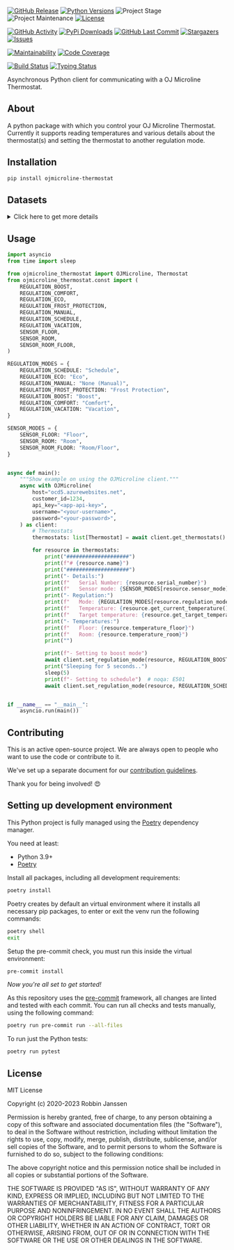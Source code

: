 [![GitHub Release][releases-shield]][releases]
[![Python Versions][python-versions-shield]][pypi]
![Project Stage][project-stage-shield]
![Project Maintenance][maintenance-shield]
[![License][license-shield]](LICENSE)

[![GitHub Activity][commits-shield]][commits-url]
[![PyPi Downloads][downloads-shield]][downloads-url]
[![GitHub Last Commit][last-commit-shield]][commits-url]
[![Stargazers][stars-shield]][stars-url]
[![Issues][issues-shield]][issues-url]

[![Maintainability][maintainability-shield]][maintainability-url]
[![Code Coverage][codecov-shield]][codecov-url]

[![Build Status][build-shield]][build-url]
[![Typing Status][typing-shield]][typing-url]

Asynchronous Python client for communicating with a OJ Microline Thermostat.

## About

A python package with which you control your OJ Microline Thermostat. Currently it supports reading temperatures
and various details about the thermostat(s) and setting the thermostat to another regulation mode.

## Installation

```bash
pip install ojmicroline-thermostat
```

## Datasets

<details>
    <summary>Click here to get more details</summary>

### Thermostat

This set represents the current state of your thermostat.

**NOTE**: Not all parking garages have data for long-term parking.

| Variable | Type | Description |
| :------- | :--- | :---------- |
| `thermostat_id` | int | ... |
| `model` | string | ... |
| `serial_number` | string | ... |
| `software_version` | string | ... |
| `zone_name` | string | ... |
| `zone_id` | integer | ... |
| `name` | string | ... |
| `online` | boolean | ... |
| `heating` | boolean | ... |
| `adaptive_mode` | boolean | ... |
| `vacation_mode` | boolean | ... |
| `open_window_detection` | boolean | ... |
| `last_primary_mode_is_auto` | boolean | ... |
| `daylight_saving_active` | boolean | ... |
| `regulation_mode` | integer | ... |
| `sensor_mode` | integer | ... |
| `temperature_floor` | integer | ... |
| `temperature_room` | integer | ... |
| `min_temperature` | integer | ... |
| `max_temperature` | integer | ... |
| `temperatures` | object | ... |
| `boost_end_time` | datetime | ... |
| `comfort_end_time` | datetime | ... |
| `vacation_begin_time` | datetime | ... |
| `vacation_end_time` | datetime | ... |
| `offset` | integer | ... |
| `schedule` | Schedule | ... |
</details>

## Usage

```python
import asyncio
from time import sleep

from ojmicroline_thermostat import OJMicroline, Thermostat
from ojmicroline_thermostat.const import (
    REGULATION_BOOST,
    REGULATION_COMFORT,
    REGULATION_ECO,
    REGULATION_FROST_PROTECTION,
    REGULATION_MANUAL,
    REGULATION_SCHEDULE,
    REGULATION_VACATION,
    SENSOR_FLOOR,
    SENSOR_ROOM,
    SENSOR_ROOM_FLOOR,
)

REGULATION_MODES = {
    REGULATION_SCHEDULE: "Schedule",
    REGULATION_ECO: "Eco",
    REGULATION_MANUAL: "None (Manual)",
    REGULATION_FROST_PROTECTION: "Frost Protection",
    REGULATION_BOOST: "Boost",
    REGULATION_COMFORT: "Comfort",
    REGULATION_VACATION: "Vacation",
}

SENSOR_MODES = {
    SENSOR_FLOOR: "Floor",
    SENSOR_ROOM: "Room",
    SENSOR_ROOM_FLOOR: "Room/Floor",
}


async def main():
    """Show example on using the OJMicroline client."""
    async with OJMicroline(
        host="ocd5.azurewebsites.net",
        customer_id=1234,
        api_key="<app-api-key>",
        username="<your-username>",
        password="<your-password>",
    ) as client:
        # Thermostats
        thermostats: list[Thermostat] = await client.get_thermostats()

        for resource in thermostats:
            print("####################")
            print(f"# {resource.name}")
            print("####################")
            print("- Details:")
            print(f"   Serial Number: {resource.serial_number}")
            print(f"   Sensor mode: {SENSOR_MODES[resource.sensor_mode]}")
            print("- Regulation:")
            print(f"   Mode: {REGULATION_MODES[resource.regulation_mode]}")
            print(f"   Temperature: {resource.get_current_temperature()}")
            print(f"   Target temperature: {resource.get_target_temperature()}")
            print("- Temperatures:")
            print(f"   Floor: {resource.temperature_floor}")
            print(f"   Room: {resource.temperature_room}")
            print("")

            print(f"- Setting to boost mode")
            await client.set_regulation_mode(resource, REGULATION_BOOST)
            print("Sleeping for 5 seconds..")
            sleep(5)
            print(f"- Setting to schedule")  # noqa: E501
            await client.set_regulation_mode(resource, REGULATION_SCHEDULE)


if __name__ == "__main__":
    asyncio.run(main())

```

## Contributing

This is an active open-source project. We are always open to people who want to
use the code or contribute to it.

We've set up a separate document for our
[contribution guidelines](CONTRIBUTING.md).

Thank you for being involved! :heart_eyes:

## Setting up development environment

This Python project is fully managed using the [Poetry][poetry] dependency
manager.

You need at least:

- Python 3.9+
- [Poetry][poetry-install]

Install all packages, including all development requirements:

```bash
poetry install
```

Poetry creates by default an virtual environment where it installs all
necessary pip packages, to enter or exit the venv run the following commands:

```bash
poetry shell
exit
```

Setup the pre-commit check, you must run this inside the virtual environment:

```bash
pre-commit install
```

*Now you're all set to get started!*

As this repository uses the [pre-commit][pre-commit] framework, all changes
are linted and tested with each commit. You can run all checks and tests
manually, using the following command:

```bash
poetry run pre-commit run --all-files
```

To run just the Python tests:

```bash
poetry run pytest
```

## License

MIT License

Copyright (c) 2020-2023 Robbin Janssen

Permission is hereby granted, free of charge, to any person obtaining a copy
of this software and associated documentation files (the "Software"), to deal
in the Software without restriction, including without limitation the rights
to use, copy, modify, merge, publish, distribute, sublicense, and/or sell
copies of the Software, and to permit persons to whom the Software is
furnished to do so, subject to the following conditions:

The above copyright notice and this permission notice shall be included in all
copies or substantial portions of the Software.

THE SOFTWARE IS PROVIDED "AS IS", WITHOUT WARRANTY OF ANY KIND, EXPRESS OR
IMPLIED, INCLUDING BUT NOT LIMITED TO THE WARRANTIES OF MERCHANTABILITY,
FITNESS FOR A PARTICULAR PURPOSE AND NONINFRINGEMENT. IN NO EVENT SHALL THE
AUTHORS OR COPYRIGHT HOLDERS BE LIABLE FOR ANY CLAIM, DAMAGES OR OTHER
LIABILITY, WHETHER IN AN ACTION OF CONTRACT, TORT OR OTHERWISE, ARISING FROM,
OUT OF OR IN CONNECTION WITH THE SOFTWARE OR THE USE OR OTHER DEALINGS IN THE
SOFTWARE.

<!-- MARKDOWN LINKS & IMAGES -->
[build-shield]: https://github.com/robbinjanssen/python-ojmicroline-thermostat/actions/workflows/tests.yaml/badge.svg
[build-url]: https://github.com/robbinjanssen/python-ojmicroline-thermostat/actions/workflows/tests.yaml
[commits-shield]: https://img.shields.io/github/commit-activity/y/robbinjanssen/python-ojmicroline-thermostat.svg
[commits-url]: https://github.com/robbinjanssen/python-ojmicroline-thermostat/commits/main
[codecov-shield]: https://codecov.io/gh/robbinjanssen/python-ojmicroline-thermostat/branch/main/graph/badge.svg?token=F6CE1S25NV
[codecov-url]: https://codecov.io/gh/robbinjanssen/python-ojmicroline-thermostat
[downloads-shield]: https://img.shields.io/pypi/dm/ojmicroline-thermostat
[downloads-url]: https://pypistats.org/packages/ojmicroline-thermostat
[issues-shield]: https://img.shields.io/github/issues/robbinjanssen/python-ojmicroline-thermostat.svg
[issues-url]: https://github.com/robbinjanssen/python-ojmicroline-thermostat/issues
[license-shield]: https://img.shields.io/github/license/robbinjanssen/python-ojmicroline-thermostat.svg
[last-commit-shield]: https://img.shields.io/github/last-commit/robbinjanssen/python-ojmicroline-thermostat.svg
[maintenance-shield]: https://img.shields.io/maintenance/yes/2023.svg
[maintainability-shield]: https://api.codeclimate.com/v1/badges/d77f7409eb02e331261b/maintainability
[maintainability-url]: https://codeclimate.com/github/robbinjanssen/python-ojmicroline-thermostat/maintainability
[project-stage-shield]: https://img.shields.io/badge/project%20stage-experimental-yellow.svg
[pypi]: https://pypi.org/project/ojmicroline-thermostat/
[python-versions-shield]: https://img.shields.io/pypi/pyversions/ojmicroline-thermostat
[typing-shield]: https://github.com/robbinjanssen/python-ojmicroline-thermostat/actions/workflows/typing.yaml/badge.svg
[typing-url]: https://github.com/robbinjanssen/python-ojmicroline-thermostat/actions/workflows/typing.yaml
[releases-shield]: https://img.shields.io/github/release/robbinjanssen/python-ojmicroline-thermostat.svg
[releases]: https://github.com/robbinjanssen/python-ojmicroline-thermostat/releases
[stars-shield]: https://img.shields.io/github/stars/robbinjanssen/python-ojmicroline-thermostat.svg
[stars-url]: https://github.com/robbinjanssen/python-ojmicroline-thermostat/stargazers

[poetry-install]: https://python-poetry.org/docs/#installation
[poetry]: https://python-poetry.org
[pre-commit]: https://pre-commit.com

